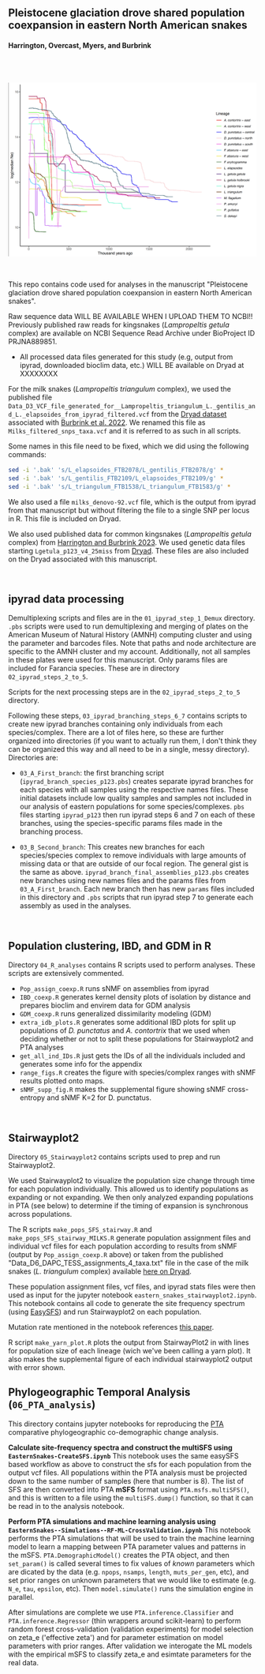 ## Pleistocene glaciation drove shared population coexpansion in eastern North American snakes


#### Harrington, Overcast, Myers, and Burbrink

<br>
<br>


![](yarn_plot.png)


<br>


This repo contains code used for analyses in the manuscript "Pleistocene glaciation drove shared population coexpansion in eastern North American snakes".

Raw sequence data WILL BE AVAILABLE WHEN I UPLOAD THEM TO NCBI!! Previously published raw reads for kingsnakes (*Lampropeltis getula* complex) are available on NCBI Sequence Read Archive under BioProject ID PRJNA889851.

* All processed data files generated for this study (e.g, output from ipyrad, downloaded bioclim data, etc.) WILL BE available on Dryad at XXXXXXXX

For the milk snakes (*Lampropeltis triangulum* complex), we used the published file `Data_D3_VCF_file_generated_for__Lampropeltis_triangulum_L._gentilis_and_L._elapsoides_from_ipyrad_filtered.vcf` from the [Dryad dataset](https://datadryad.org/stash/dataset/doi:10.5061/dryad.g79cnp5qm) associated with [Burbrink et al. 2022](https://academic.oup.com/sysbio/article/71/4/839/6433690). We renamed this file as `Milks_filtered_snps_taxa.vcf` and it is referred to as such in all scripts.

Some names in this file need to be fixed, which we did using the following commands:

```bash
sed -i '.bak' 's/L_elapsoides_FTB2078/L_gentilis_FTB2078/g' *
sed -i '.bak' 's/L_gentilis_FTB2109/L_elapsoides_FTB2109/g' *
sed -i '.bak' 's/L_triangulum_FTB1538/L_triangulum_FTB1583/g' *
```

We also used a file `milks_denovo-92.vcf` file, which is the output from ipyrad from that manuscript but without filtering the file to a single SNP per locus in R. This file is included on Dryad.


We also used published data for common kingsnakes (*Lampropeltis getula* complex) from [Harrington and Burbrink 2023](https://onlinelibrary.wiley.com/doi/full/10.1111/jbi.14536). We used genetic data files starting `Lgetula_p123_v4_25miss` from [Dryad](https://datadryad.org/stash/dataset/doi:10.5061/dryad.18931zd16). These files are also included on the Dryad associated with this manuscript.



<br>

## ipyrad data processing

Demultiplexing scripts and files are in the `01_ipyrad_step_1_Demux` directory. `.pbs` scripts were used to run demultiplexing and merging of plates on the American Museum of Natural History (AMNH) computing cluster and using the parameter and barcodes files. Note that paths and node architecture are specific to the AMNH cluster and my account. Additionally, not all samples in these plates were used for this manuscript. Only params files are included for Farancia species. These are in directory `02_ipyrad_steps_2_to_5`.

Scripts for the next processing steps are in the `02_ipyrad_steps_2_to_5` directory.

Following these steps, `03_ipyrad_branching_steps_6_7` contains scripts to create new ipyrad branches containing only individuals from each species/complex. There are a lot of files here, so these are further organized into directories (if you want to actually run them, I don't think they can be organized this way and all need to be in a single, messy directory). Directories are:

- `03_A_First_branch`:  the first branching script (`ipyrad_branch_species_p123.pbs`) creates separate ipyrad branches for each species with all samples using the respective names files. These initial datasets include low quality samples and samples not included in our analysis of eastern populations for some species/complexes. `pbs` files starting `ipyrad_p123` then run ipyrad steps 6 and 7 on each of these branches, using the species-specific params files made in the branching process.

- `03_B_Second_branch`: This creates new branches for each species/species complex to remove individuals with large amounts of missing data or that are outside of our focal region. The general gist is the same as above. `ipyrad_branch_final_assemblies_p123.pbs` creates new branches using new names files and the params files from `03_A_First_branch`. Each new branch then has new `params` files included in this directory and `.pbs` scripts that run ipyrad step 7 to generate each assembly as used in the analyses.





<br>

## Population clustering, IBD, and GDM in R

Directory `04_R_analyses` contains R scripts used to perform analyses. These scripts are extensively commented.


- `Pop_assign_coexp.R` runs sNMF on assemblies from ipyrad
- `IBD_coexp.R` generates kernel density plots of isolation by distance and prepares bioclim and envirem data for GDM analysis
- `GDM_coexp.R` runs generalized dissimilarity modeling (GDM)
- `extra_idb_plots.R` generates some additional IBD plots for split up populations of *D. punctatus* and *A. contortrix* that we used when deciding whether or not to  split these populations for Stairwayplot2 and PTA analyses
- `get_all_ind_IDs.R` just gets the IDs of all the individuals included and generates some info for the appendix
- `range_figs.R` creates the figure with species/complex ranges with sNMF results plotted onto maps.
- `sNMF_supp_fig.R` makes the supplemental figure showing sNMF cross-entropy and sNMF K=2 for D. punctatus.

<br>

## Stairwayplot2

Directory `05_Stairwayplot2` contains scripts used to prep and run Stairwayplot2.

We used Stairwayplot2 to visualize the population size change through time for each population individually. This allowed us to identify populations as expanding or not expanding. We then only analyzed expanding populations in PTA (see below) to determine if the timing of expansion is synchronous across populations.

The R scripts `make_pops_SFS_stairway.R` and `make_pops_SFS_stairway_MILKS.R` generate population assignment files and individual vcf files for each population according to results from sNMF (output by `Pop_assign_coexp.R` above) or taken from the published "Data_D6_DAPC_TESS_assignments_4_taxa.txt" file in the case of the milk snakes (*L. triangulum* complex) available [here on Dryad](https://datadryad.org/stash/dataset/doi:10.5061/dryad.g79cnp5qm).

These population assignment files, vcf files, and ipyrad stats files were then used as input for the jupyter notebook `eastern_snakes_stairwayplot2.ipynb`. This notebook contains all code to generate the site frequency spectrum (using [EasySFS](https://github.com/isaacovercast/easySFS)) and run Stairwayplot2 on each population.

Mutation rate mentioned in the notebook references [this paper](https://onlinelibrary.wiley.com/doi/full/10.1111/jbi.13114).


R script `make_yarn_plot.R` plots the output from StairwayPlot2 in with lines for population size of each lineage (wich we've been calling a yarn plot). It also makes the supplemental figure of each individual stairwayplot2 output with error shown.

## Phylogeographic Temporal Analysis (`06_PTA_analysis`)
This directory contains jupyter notebooks for reproducing the [PTA](https://github.com/isaacovercast/PTA) comparative phylogeographic co-demographic change analysis.

**Calculate site-frequency spectra and construct the multiSFS using `EasternSnakes-CreateSFS.ipynb`**
This notebook uses the same easySFS based workflow as above to construct the sfs for each population from the output vcf files. All populations within the PTA analysis must be projected down to the same number of samples (here that number is 8). The list of SFS are then converted into PTA **mSFS** format using `PTA.msfs.multiSFS()`, and this is written to a file using the `multiSFS.dump()` function, so that it can be read in to the analysis notebook.

**Perform PTA simulations and machine learning analysis using `EasternSnakes--Simulations--RF-ML-CrossValidation.ipynb`**
This notebook performs the PTA simulations that will be used to train the machine learning model to learn a mapping between PTA parameter values and patterns in the mSFS. `PTA.DemographicModel()` creates the PTA object, and then `set_param()` is called several times to fix values of *known* parameters which are dicated by the data
(e.g. `npops`, `nsamps`, `length`, `muts_per_gen`, etc), and set prior ranges on unknown parameters that we would like to estimate (e.g. `N_e`, `tau`, `epsilon`, etc). Then `model.simulate()` runs the simulation engine in parallel.

After simulations are complete we use `PTA.inference.Classifier` and `PTA.inference.Regressor` (thin wrappers around scikit-learn) to perform random forest cross-validation (validation experiments) for model selection on zeta_e ('effective zeta') and for parameter estimation on model parameters with prior ranges. After validation we interogate the ML models with the empirical mSFS to classify zeta_e and esimtate parameters for the real data.


<br>
<br>



